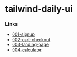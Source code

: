 # tailwind-daily-ui

### Links

- [001-signup](https://cieralteir.github.io/tailwind-daily-ui/001-signup/)
- [002-cart-checkout](https://cieralteir.github.io/tailwind-daily-ui/002-cart-checkout/)
- [003-landing-page](https://cieralteir.github.io/tailwind-intro-section-with-nav/)
- [004-calculator](https://cieralteir.github.io/tailwind-daily-ui/004-calculator/)

